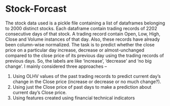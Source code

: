 # Stock-Forcast
The stock data used is a pickle file containing a list of dataframes belonging to 2000 distinct stocks. Each dataframe contain trading records of 2202 consecutive days of that stock. A trading record contain Open, Low, High, Close and Volume instances of that day. Also, these records have already been column-wise normalized. 
The task is to predict whether the close price on a particular day increase, decrease or almost-unchanged compared to the close price of its previous day using the trading records of previous days. So, the labels are like ‘increase’, ‘decrease’ and ‘no big change’.
I mainly considered three approaches – 
1.	Using OLHV values of the past trading records to predict current day’s change in the Close price (increase or decrease or no much change?).
2.	Using just the Close price of past days to make a prediction about current day’s Close price.
3.	Using features created using financial technical indicators

